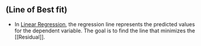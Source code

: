## (Line of Best fit)

- In [Linear Regression](Linear-Models.md), the regression line represents the predicted values for the dependent variable. The goal is to find the line that minimizes the [[Residual]].

